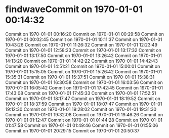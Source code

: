 # findwaveCommit on 1970-01-01 00:14:32
Commit on 1970-01-01 00:16:20
Commit on 1970-01-01 00:29:58
Commit on 1970-01-01 00:02:45
Commit on 1970-01-01 10:11:37
Commit on 1970-01-01 10:43:26
Commit on 1970-01-01 11:26:32
Commit on 1970-01-01 12:23:49
Commit on 1970-01-01 12:58:23
Commit on 1970-01-01 13:17:32
Commit on 1970-01-01 13:17:50
Commit on 1970-01-01 13:26:42
Commit on 1970-01-01 14:13:20
Commit on 1970-01-01 14:42:22
Commit on 1970-01-01 14:42:43
Commit on 1970-01-01 14:51:21
Commit on 1970-01-01 15:00:01
Commit on 1970-01-01 15:15:05
Commit on 1970-01-01 15:26:42
Commit on 1970-01-01 15:35:31
Commit on 1970-01-01 15:37:51
Commit on 1970-01-01 15:38:31
Commit on 1970-01-01 16:30:58
Commit on 1970-01-01 16:03:56
Commit on 1970-01-01 16:05:42
Commit on 1970-01-01 17:42:45
Commit on 1970-01-01 17:43:08
Commit on 1970-01-01 17:45:33
Commit on 1970-01-01 17:52:51
Commit on 1970-01-01 18:17:47
Commit on 1970-01-01 18:19:52
Commit on 1970-01-01 18:37:59
Commit on 1970-01-01 18:07:47
Commit on 1970-01-01 19:12:30
Commit on 1970-01-01 19:28:02
Commit on 1970-01-01 19:31:30
Commit on 1970-01-01 19:32:08
Commit on 1970-01-01 19:46:26
Commit on 1970-01-01 01:12:47
Commit on 1970-01-01 01:44:28
Commit on 1970-01-01 01:47:58
Commit on 1970-01-01 01:49:46
Commit on 1970-01-01 01:55:06
Commit on 1970-01-01 20:29:15
Commit on 1970-01-01 20:50:37
